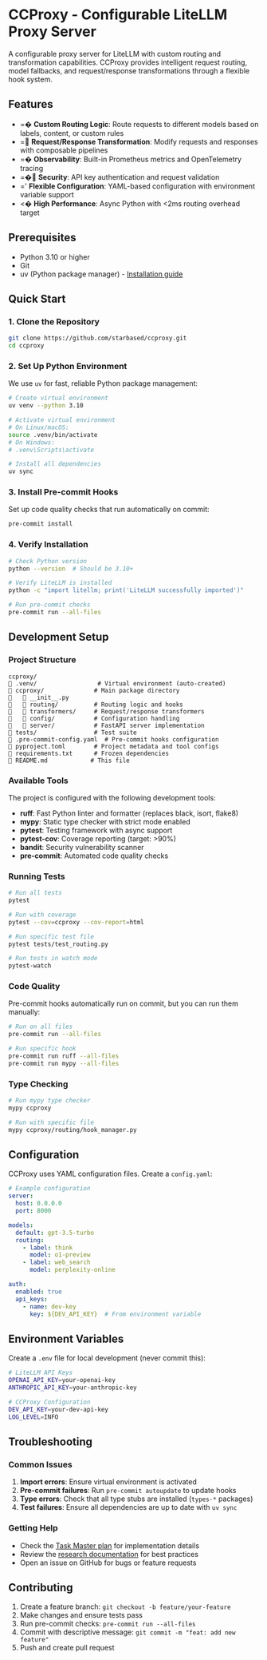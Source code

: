 # CCProxy - Configurable LiteLLM Proxy Server

A configurable proxy server for LiteLLM with custom routing and transformation capabilities. CCProxy provides intelligent request routing, model fallbacks, and request/response transformations through a flexible hook system.

## Features

- =� **Custom Routing Logic**: Route requests to different models based on labels, content, or custom rules
- = **Request/Response Transformation**: Modify requests and responses with composable pipelines
- =� **Observability**: Built-in Prometheus metrics and OpenTelemetry tracing
- =� **Security**: API key authentication and request validation
- =' **Flexible Configuration**: YAML-based configuration with environment variable support
- <� **High Performance**: Async Python with <2ms routing overhead target

## Prerequisites

- Python 3.10 or higher
- Git
- uv (Python package manager) - [Installation guide](https://github.com/astral-sh/uv)

## Quick Start

### 1. Clone the Repository

```bash
git clone https://github.com/starbased/ccproxy.git
cd ccproxy
```

### 2. Set Up Python Environment

We use `uv` for fast, reliable Python package management:

```bash
# Create virtual environment
uv venv --python 3.10

# Activate virtual environment
# On Linux/macOS:
source .venv/bin/activate
# On Windows:
# .venv\Scripts\activate

# Install all dependencies
uv sync
```

### 3. Install Pre-commit Hooks

Set up code quality checks that run automatically on commit:

```bash
pre-commit install
```

### 4. Verify Installation

```bash
# Check Python version
python --version  # Should be 3.10+

# Verify LiteLLM is installed
python -c "import litellm; print('LiteLLM successfully imported')"

# Run pre-commit checks
pre-commit run --all-files
```

## Development Setup

### Project Structure

```
ccproxy/
   .venv/                 # Virtual environment (auto-created)
   ccproxy/              # Main package directory
      __init__.py
      routing/          # Routing logic and hooks
      transformers/     # Request/response transformers
      config/           # Configuration handling
      server/           # FastAPI server implementation
   tests/                # Test suite
   .pre-commit-config.yaml  # Pre-commit hooks configuration
   pyproject.toml        # Project metadata and tool configs
   requirements.txt      # Frozen dependencies
   README.md            # This file
```

### Available Tools

The project is configured with the following development tools:

- **ruff**: Fast Python linter and formatter (replaces black, isort, flake8)
- **mypy**: Static type checker with strict mode enabled
- **pytest**: Testing framework with async support
- **pytest-cov**: Coverage reporting (target: >90%)
- **bandit**: Security vulnerability scanner
- **pre-commit**: Automated code quality checks

### Running Tests

```bash
# Run all tests
pytest

# Run with coverage
pytest --cov=ccproxy --cov-report=html

# Run specific test file
pytest tests/test_routing.py

# Run tests in watch mode
pytest-watch
```

### Code Quality

Pre-commit hooks automatically run on commit, but you can run them manually:

```bash
# Run on all files
pre-commit run --all-files

# Run specific hook
pre-commit run ruff --all-files
pre-commit run mypy --all-files
```

### Type Checking

```bash
# Run mypy type checker
mypy ccproxy

# Run with specific file
mypy ccproxy/routing/hook_manager.py
```

## Configuration

CCProxy uses YAML configuration files. Create a `config.yaml`:

```yaml
# Example configuration
server:
  host: 0.0.0.0
  port: 8000

models:
  default: gpt-3.5-turbo
  routing:
    - label: think
      model: o1-preview
    - label: web_search
      model: perplexity-online

auth:
  enabled: true
  api_keys:
    - name: dev-key
      key: ${DEV_API_KEY}  # From environment variable
```

## Environment Variables

Create a `.env` file for local development (never commit this):

```bash
# LiteLLM API Keys
OPENAI_API_KEY=your-openai-key
ANTHROPIC_API_KEY=your-anthropic-key

# CCProxy Configuration
DEV_API_KEY=your-dev-api-key
LOG_LEVEL=INFO
```

## Troubleshooting

### Common Issues

1. **Import errors**: Ensure virtual environment is activated
2. **Pre-commit failures**: Run `pre-commit autoupdate` to update hooks
3. **Type errors**: Check that all type stubs are installed (`types-*` packages)
4. **Test failures**: Ensure all dependencies are up to date with `uv sync`

### Getting Help

- Check the [Task Master plan](.taskmaster/tasks/tasks.json) for implementation details
- Review the [research documentation](.taskmaster/docs/research/) for best practices
- Open an issue on GitHub for bugs or feature requests

## Contributing

1. Create a feature branch: `git checkout -b feature/your-feature`
2. Make changes and ensure tests pass
3. Run pre-commit checks: `pre-commit run --all-files`
4. Commit with descriptive message: `git commit -m "feat: add new feature"`
5. Push and create pull request
